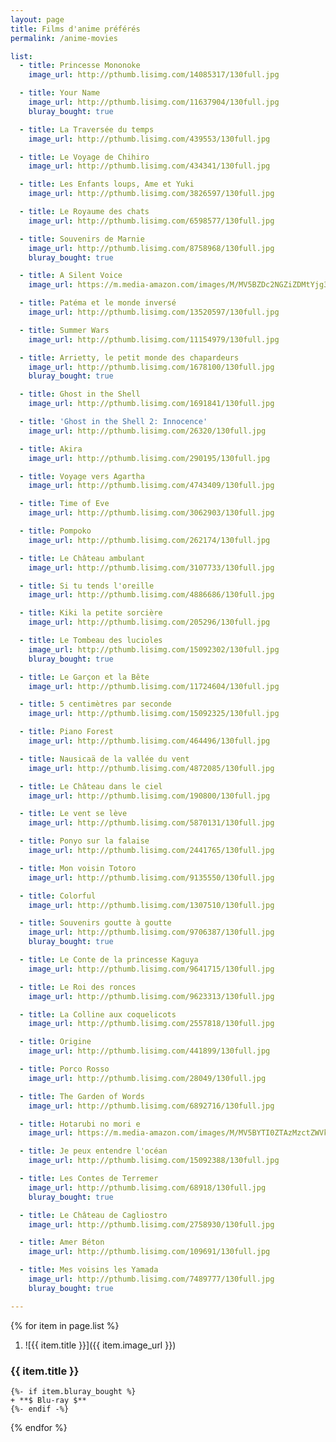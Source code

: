 ```yaml
---
layout: page
title: Films d'anime préférés
permalink: /anime-movies

list:
  - title: Princesse Mononoke
    image_url: http://pthumb.lisimg.com/14085317/130full.jpg

  - title: Your Name
    image_url: http://pthumb.lisimg.com/11637904/130full.jpg
    bluray_bought: true

  - title: La Traversée du temps
    image_url: http://pthumb.lisimg.com/439553/130full.jpg

  - title: Le Voyage de Chihiro
    image_url: http://pthumb.lisimg.com/434341/130full.jpg

  - title: Les Enfants loups, Ame et Yuki
    image_url: http://pthumb.lisimg.com/3826597/130full.jpg

  - title: Le Royaume des chats
    image_url: http://pthumb.lisimg.com/6598577/130full.jpg

  - title: Souvenirs de Marnie
    image_url: http://pthumb.lisimg.com/8758968/130full.jpg
    bluray_bought: true

  - title: A Silent Voice
    image_url: https://m.media-amazon.com/images/M/MV5BZDc2NGZiZDMtYjg3Ni00ZDhkLThlYWEtMzQwMDBlZDQzOWQ2XkEyXkFqcGdeQXVyNjc3OTE4Nzk@._V1_.jpg

  - title: Patéma et le monde inversé
    image_url: http://pthumb.lisimg.com/13520597/130full.jpg

  - title: Summer Wars
    image_url: http://pthumb.lisimg.com/11154979/130full.jpg

  - title: Arrietty, le petit monde des chapardeurs
    image_url: http://pthumb.lisimg.com/1678100/130full.jpg
    bluray_bought: true

  - title: Ghost in the Shell
    image_url: http://pthumb.lisimg.com/1691841/130full.jpg

  - title: 'Ghost in the Shell 2: Innocence'
    image_url: http://pthumb.lisimg.com/26320/130full.jpg

  - title: Akira
    image_url: http://pthumb.lisimg.com/290195/130full.jpg

  - title: Voyage vers Agartha
    image_url: http://pthumb.lisimg.com/4743409/130full.jpg

  - title: Time of Eve
    image_url: http://pthumb.lisimg.com/3062903/130full.jpg

  - title: Pompoko
    image_url: http://pthumb.lisimg.com/262174/130full.jpg

  - title: Le Château ambulant
    image_url: http://pthumb.lisimg.com/3107733/130full.jpg

  - title: Si tu tends l'oreille
    image_url: http://pthumb.lisimg.com/4886686/130full.jpg

  - title: Kiki la petite sorcière
    image_url: http://pthumb.lisimg.com/205296/130full.jpg

  - title: Le Tombeau des lucioles
    image_url: http://pthumb.lisimg.com/15092302/130full.jpg
    bluray_bought: true

  - title: Le Garçon et la Bête
    image_url: http://pthumb.lisimg.com/11724604/130full.jpg

  - title: 5 centimètres par seconde
    image_url: http://pthumb.lisimg.com/15092325/130full.jpg

  - title: Piano Forest
    image_url: http://pthumb.lisimg.com/464496/130full.jpg

  - title: Nausicaä de la vallée du vent
    image_url: http://pthumb.lisimg.com/4872085/130full.jpg

  - title: Le Château dans le ciel
    image_url: http://pthumb.lisimg.com/190800/130full.jpg

  - title: Le vent se lève
    image_url: http://pthumb.lisimg.com/5870131/130full.jpg

  - title: Ponyo sur la falaise
    image_url: http://pthumb.lisimg.com/2441765/130full.jpg

  - title: Mon voisin Totoro
    image_url: http://pthumb.lisimg.com/9135550/130full.jpg

  - title: Colorful
    image_url: http://pthumb.lisimg.com/1307510/130full.jpg

  - title: Souvenirs goutte à goutte
    image_url: http://pthumb.lisimg.com/9706387/130full.jpg
    bluray_bought: true

  - title: Le Conte de la princesse Kaguya
    image_url: http://pthumb.lisimg.com/9641715/130full.jpg

  - title: Le Roi des ronces
    image_url: http://pthumb.lisimg.com/9623313/130full.jpg

  - title: La Colline aux coquelicots
    image_url: http://pthumb.lisimg.com/2557818/130full.jpg

  - title: Origine
    image_url: http://pthumb.lisimg.com/441899/130full.jpg

  - title: Porco Rosso
    image_url: http://pthumb.lisimg.com/28049/130full.jpg

  - title: The Garden of Words
    image_url: http://pthumb.lisimg.com/6892716/130full.jpg

  - title: Hotarubi no mori e
    image_url: https://m.media-amazon.com/images/M/MV5BYTI0ZTAzMzctZWVkMS00ZWMyLTkyZDctZjFmMjA3NTNmYzAyXkEyXkFqcGdeQXVyNTI2NTY2MDI@._V1_.jpg

  - title: Je peux entendre l'océan
    image_url: http://pthumb.lisimg.com/15092388/130full.jpg

  - title: Les Contes de Terremer
    image_url: http://pthumb.lisimg.com/68918/130full.jpg
    bluray_bought: true

  - title: Le Château de Cagliostro
    image_url: http://pthumb.lisimg.com/2758930/130full.jpg

  - title: Amer Béton
    image_url: http://pthumb.lisimg.com/109691/130full.jpg

  - title: Mes voisins les Yamada
    image_url: http://pthumb.lisimg.com/7489777/130full.jpg
    bluray_bought: true

---
```


{% for item in page.list %}
1. ![{{ item.title }}]({{ item.image_url }})
### {{ item.title }}
    {%- if item.bluray_bought %}
    + **$ Blu-ray $**
    {%- endif -%}
{% endfor %}
